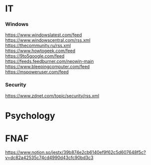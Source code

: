 # IT
### Windows
https://www.windowslatest.com/feed
<br>
https://www.windowscentral.com/rss.xml
<br>
https://thecommunity.ru/rss.xml
<br>
https://www.howtogeek.com/feed
<br>
https://9to5google.com/feed
<br>
https://feeds.feedburner.com/neowin-main
<br>
https://www.bleepingcomputer.com/feed
<br>
https://mspoweruser.com/feed

### Security
https://www.zdnet.com/topic/security/rss.xml

# Psychology

# FNAF

https://www.notion.so/jestx/39b874e2cb6140ef9f62c5d607648f5c?v=dc82a42535c74cd4990d43cfc90bd3c3
